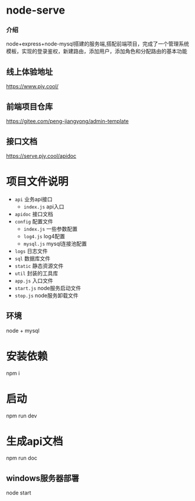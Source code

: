 # node-serve

### 介绍
node+express+node-mysql搭建的服务端,搭配前端项目，完成了一个管理系统模板，实现的登录鉴权，新建路由，添加用户，添加角色和分配路由的基本功能
## 线上体验地址 
https://www.pjy.cool/

## 前端项目仓库
https://gitee.com/peng-jiangyong/admin-template

## 接口文档
https://serve.pjy.cool/apidoc

# 项目文件说明
- `api` 业务api接口
  - `index.js` api入口
- `apidoc` 接口文档
- `config` 配置文件
  - `index.js` 一些参数配置
  - `log4.js` log4配置
  - `mysql.js` mysql连接池配置
- `logs` 日志文件
- `sql` 数据库文件
- `static` 静态资源文件 
- `util` 封装的工具库
- `app.js` 入口文件
- `start.js` node服务启动文件
- `stop.js` node服务卸载文件

## 环境
node + mysql
  # 安装依赖
  npm i
  # 启动
  npm run dev
  # 生成api文档
  npm run doc

## windows服务器部署

node start




